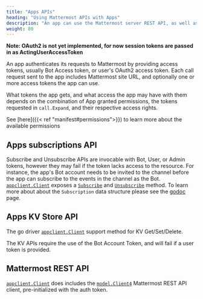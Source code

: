 ```yaml
---
title: "Apps APIs"
heading: "Using Mattermost APIs with Apps"
description: "An app can use the Mattermost server REST API, as well as new App Services APIs offered specifically to Mattermost Apps."
weight: 80
---
```


**Note: OAuth2 is not yet implemented, for now session tokens are passed in as ActingUserAccessToken**

An app authenticates its requests to Mattermost by providing access tokens, usually Bot Access token, or user's OAuth2 access token. Each call request sent to the app includes Mattermost site URL, and optionally one or more access tokens the app can use.

What tokens the app gets, and what access the app may have with them depends on the combination of App granted permissions, the tokens requested in `call.Expand`, and their respective access rights.

See [here]({{< ref "manifest#permissions">}}) to learn more about the available permissions

## Apps subscriptions API

Subscribe and Unsubscribe APIs are invocable with Bot, User, or Admin tokens, however they may fail if the token lacks access to the resource. For instance, the app's Bot account needs to be invited to the channel before the app can subscribe to the events in the channel as the Bot. [`appclient.Client`](https://pkg.go.dev/github.com/mattermost/mattermost-plugin-apps/apps/appclient#Client) exposes a [`Subscribe`](https://pkg.go.dev/github.com/mattermost/mattermost-plugin-apps/apps/appclient#Client.Subscribe) and [`Unsubscribe`](https://pkg.go.dev/github.com/mattermost/mattermost-plugin-apps/apps/appclient#Client.Unsubscribe) method. To learn more about about the `Subscription` data structure please see the [godoc](https://pkg.go.dev/github.com/mattermost/mattermost-plugin-apps/apps#Subscription) page.

## Apps KV Store API

The go driver [`appclient.Client`](https://pkg.go.dev/github.com/mattermost/mattermost-plugin-apps/apps/appclient#Client) support method for KV Get/Set/Delete.

The KV APIs require the use of the Bot Account Token, and will fail if a user token is provided.

## Mattermost REST API

[`appclient.Client`](https://pkg.go.dev/github.com/mattermost/mattermost-plugin-apps/apps/appclient#Client) does includes the [`model.Client4`](https://pkg.go.dev/github.com/mattermost/mattermost-server/v6/model#Client4) Mattermost REST API client, pre-initialized with the auth token.
